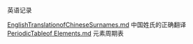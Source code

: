 英语记录

[EnglishTranslationofChineseSurnames.md](https://github.com/ztianming/EverydayEnglish/blob/master/EnglishTranslationofChineseSurnames.md) 中国姓氏的正确翻译  
[PeriodicTableof Elements.md](https://github.com/ztianming/EverydayEnglish/blob/master/PeriodicTableof%20Elements.md) 元素周期表 
